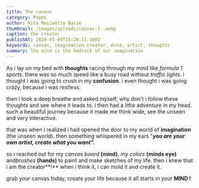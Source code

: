 ```yaml
---
title: The canvas
category: Poems
author: Rita Mesiwotso Batse
thumbnail: /images/uploads/canvas-1-.webp
caption: the creator
publishAt: 2020-05-09T15:26:11.180Z
keywords: canvas, imagination creator, mind, artist, thoughts
summary: The mind is the bedrock of our imagination
---
```


As i lay on my bed with **thoughts** racing through my mind like _formula 1 sports_. there was so much speed like a busy road without _traffic lights_. i thought i was going to crush in my **confusion**. i even thought i was going crazy, because i was restless.

then i took a deep breathe and asked myself; why don't i follow these thoughts and see where it leads to. i then had a little adventure in my head. such a beautiful journey because it made me think wide, see the unseen and very interactive.

that was when i realized i had opened the door to my world of **imagination** (the unseen world). then something whispered in my ears "**_you are your own artist, create what you want"._**

so i reached out for my _canvas board_ **(mind)**, _my colors_ **(minds eye)** and*brushes* **(hands)** to paint and make sketches of my life. then i knew that i am the creator**!** when i think it, i can mold it and create it.

grab your canvas today, create your life because it all starts in your **MIND !**
